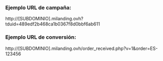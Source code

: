 
### Ejemplo URL de campaña:

http://[SUBDOMINIO].milanding.ovh?tduid=489edf2b468ca1b0367f8d0bbf6ab611

### Ejemplo URL de conversión:
http://[SUBDOMINIO].milanding.ovh/order_received.php?v=1&order=ES-123456
